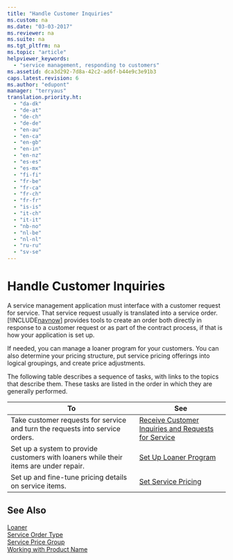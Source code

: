 ```yaml
---
title: "Handle Customer Inquiries"
ms.custom: na
ms.date: "03-03-2017"
ms.reviewer: na
ms.suite: na
ms.tgt_pltfrm: na
ms.topic: "article"
helpviewer_keywords: 
  - "service management, responding to customers"
ms.assetid: dca3d292-7d8a-42c2-ad6f-b44e9c3e91b3
caps.latest.revision: 6
ms.author: "edupont"
manager: "terryaus"
translation.priority.ht: 
  - "da-dk"
  - "de-at"
  - "de-ch"
  - "de-de"
  - "en-au"
  - "en-ca"
  - "en-gb"
  - "en-in"
  - "en-nz"
  - "es-es"
  - "es-mx"
  - "fi-fi"
  - "fr-be"
  - "fr-ca"
  - "fr-ch"
  - "fr-fr"
  - "is-is"
  - "it-ch"
  - "it-it"
  - "nb-no"
  - "nl-be"
  - "nl-nl"
  - "ru-ru"
  - "sv-se"
---
```

# Handle Customer Inquiries
A service management application must interface with a customer request for service. That service request usually is translated into a service order. [!INCLUDE[navnow](../ApplicationDesign/includes/navnow_md.md)] provides tools to create an order both directly in response to a customer request or as part of the contract process, if that is how your application is set up.  
  
 If needed, you can manage a loaner program for your customers. You can also determine your pricing structure, put service pricing offerings into logical groupings, and create price adjustments.  
  
 The following table describes a sequence of tasks, with links to the topics that describe them. These tasks are listed in the order in which they are generally performed.  
  
|**To**|**See**|  
|------------|-------------|  
|Take customer requests for service and turn the requests into service orders.|[Receive Customer Inquiries and Requests for Service](../Service/receive-customer-inquiries-and-requests-for-service.md)|  
|Set up a system to provide customers with loaners while their items are under repair.|[Set Up Loaner Program](../Service/set-up-loaner-program.md)|  
|Set up and fine\-tune pricing details on service items.|[Set Service Pricing](../Service/set-service-pricing.md)|  
  
## See Also  
 [Loaner](../Topic/\($%20T_5913%20Loaner%20$\).md)   
 [Service Order Type](../Topic/\($%20T_5903%20Service%20Order%20Type%20$\).md)   
 [Service Price Group](../Topic/\($%20T_6080%20Service%20Price%20Group%20$\).md)   
 [Working with Product Name](../WorkingWithDynamics/working-with-$-p_1-product-name-$-.md)